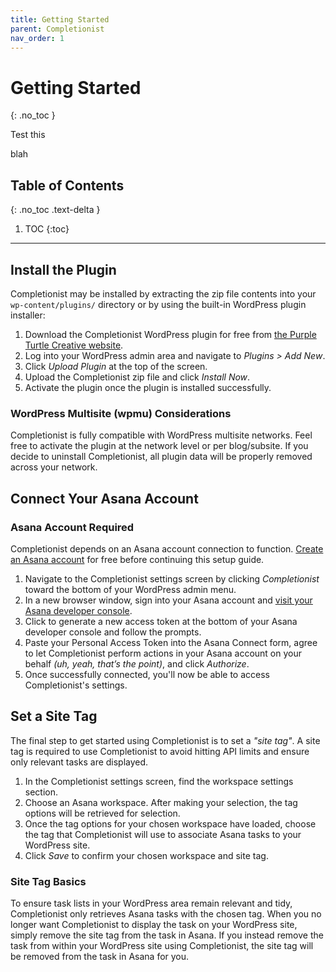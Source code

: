 ```yaml
---
title: Getting Started
parent: Completionist
nav_order: 1
---
```


# Getting Started
{: .no_toc }

Test this

blah

## Table of Contents
{: .no_toc .text-delta }

1. TOC
{:toc}

---

## Install the Plugin

Completionist may be installed by extracting the zip file contents into your `wp-content/plugins/` directory or by using the built-in WordPress plugin installer:

1. Download the Completionist WordPress plugin for free from [the Purple Turtle Creative website](https://purpleturtlecreative.com/completionist/).
2. Log into your WordPress admin area and navigate to *Plugins > Add New*.
3. Click *Upload Plugin* at the top of the screen.
4. Upload the Completionist zip file and click *Install Now*.
5. Activate the plugin once the plugin is installed successfully.

<div class="banner">
  <h3>
    WordPress Multisite (wpmu) Considerations
  </h3>
  <p>
    Completionist is fully compatible with WordPress multisite networks. Feel free to activate the plugin at the network level or per blog/subsite. If you decide to uninstall Completionist, all plugin data will be properly removed across your network.
  </p>
</div>

## Connect Your Asana Account

<div class="banner banner-danger">
  <h3>
    Asana Account Required
  </h3>
  <p>
    Completionist depends on an Asana account connection to function. <a href="https://asana.com/create-account" target="_blank">Create an Asana account</a> for free before continuing this setup guide.
  </p>
</div>

1. Navigate to the Completionist settings screen by clicking *Completionist* toward the bottom of your WordPress admin menu.
2. In a new browser window, sign into your Asana account and [visit your Asana developer console](https://app.asana.com/0/developer-console).
3. Click to generate a new access token at the bottom of your Asana developer console and follow the prompts.
4. Paste your Personal Access Token into the Asana Connect form, agree to let Completionist perform actions in your Asana account on your behalf *(uh, yeah, that’s the point)*, and click *Authorize*.
5. Once successfully connected, you'll now be able to access Completionist's settings.

## Set a Site Tag

The final step to get started using Completionist is to set a *"site tag"*. A site tag is required to use Completionist to avoid hitting API limits and ensure only relevant tasks are displayed.

1. In the Completionist settings screen, find the workspace settings section.
2. Choose an Asana workspace. After making your selection, the tag options will be retrieved for selection.
3. Once the tag options for your chosen workspace have loaded, choose the tag that Completionist will use to associate Asana tasks to your WordPress site.
4. Click *Save* to confirm your chosen workspace and site tag.

<div class="banner">
  <h3>
    Site Tag Basics
  </h3>
  <p>
    To ensure task lists in your WordPress area remain relevant and tidy, Completionist only retrieves Asana tasks with the chosen tag. When you no longer want Completionist to display the task on your WordPress site, simply remove the site tag from the task in Asana. If you instead remove the task from within your WordPress site using Completionist, the site tag will be removed from the task in Asana for you.
  </p>
</div>

